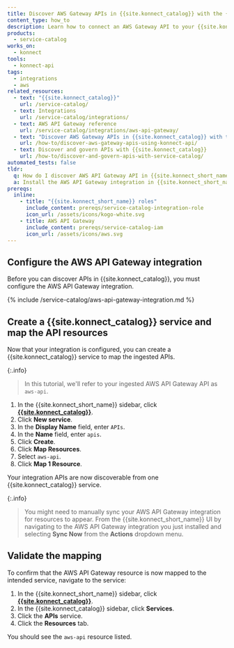 ```yaml
---
title: Discover AWS Gateway APIs in {{site.konnect_catalog}} with the {{site.konnect_short_name}} UI
content_type: how_to
description: Learn how to connect an AWS Gateway API to your {{site.konnect_catalog}} service in {{site.konnect_short_name}} using the UI.
products:
  - service-catalog
works_on:
  - konnect
tools:
  - konnect-api
tags:
  - integrations
  - aws
related_resources:
  - text: "{{site.konnect_catalog}}"
    url: /service-catalog/
  - text: Integrations
    url: /service-catalog/integrations/
  - text: AWS API Gateway reference
    url: /service-catalog/integrations/aws-api-gateway/
  - text: "Discover AWS Gateway APIs in {{site.konnect_catalog}} with the {{site.konnect_short_name}} API"
    url: /how-to/discover-aws-gateway-apis-using-konnect-api/
  - text: Discover and govern APIs with {{site.konnect_catalog}}
    url: /how-to/discover-and-govern-apis-with-service-catalog/
automated_tests: false
tldr:
  q: How do I discover AWS API Gateway API in {{site.konnect_short_name}}?
  a: Install the AWS API Gateway integration in {{site.konnect_short_name}} and authorize access with your {{site.konnect_catalog}} role ARN, then link an API to your {{site.konnect_catalog}} service.
prereqs:
  inline:
    - title: "{{site.konnect_short_name}} roles"
      include_content: prereqs/service-catalog-integration-role
      icon_url: /assets/icons/kogo-white.svg
    - title: AWS API Gateway
      include_content: prereqs/service-catalog-iam
      icon_url: /assets/icons/aws.svg
---
```


## Configure the AWS API Gateway integration

Before you can discover APIs in {{site.konnect_catalog}}, you must configure the AWS API Gateway integration.

{% include /service-catalog/aws-api-gateway-integration.md %}

## Create a {{site.konnect_catalog}} service and map the API resources

Now that your integration is configured, you can create a {{site.konnect_catalog}} service to map the ingested APIs.

{:.info}
> In this tutorial, we'll refer to your ingested AWS API Gateway API as `aws-api`.

1. In the {{site.konnect_short_name}} sidebar, click [**{{site.konnect_catalog}}**](https://cloud.konghq.com/service-catalog/).
1. Click **New service**.
1. In the **Display Name** field, enter `APIs`.
1. In the **Name** field, enter `apis`.
1. Click **Create**.
1. Click **Map Resources**.
1. Select `aws-api`. 
1. Click **Map 1 Resource**.

Your integration APIs are now discoverable from one {{site.konnect_catalog}} service.

{:.info}
> You might need to manually sync your AWS API Gateway integration for resources to appear. From the {{site.konnect_short_name}} UI by navigating to the AWS API Gateway integration you just installed and selecting **Sync Now** from the **Actions** dropdown menu.

## Validate the mapping

To confirm that the AWS API Gateway resource is now mapped to the intended service, navigate to the service:

1. In the {{site.konnect_short_name}} sidebar, click [**{{site.konnect_catalog}}**](https://cloud.konghq.com/service-catalog/).
1. In the {{site.konnect_catalog}} sidebar, click **Services**.
1. Click the **APIs** service.
1. Click the **Resources** tab.

You should see the `aws-api` resource listed.

